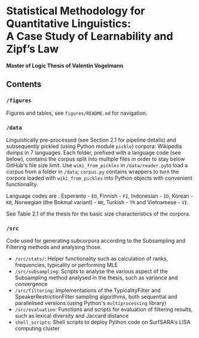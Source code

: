 # Statistical Methodology for Quantitative Linguistics: <br> A Case Study of Learnability and Zipf’s Law 
__Master of Logic Thesis of Valentin Vogelmann__

## Contents

### `/figures`

Figures and tables, see `figures/README.md` for navigation.

### `/data`

Linguistically pre-processed (see Section 2.1 for pipeline details) and subsequently pickled (using Python module `pickle`) corpora: Wikipedia dumps in 7 languages. Each folder, prefixed with a language code (see below), contains the corpus split into multiple files in order to stay below GitHub's file size limit. Use `wiki_from_pickles` in `/data/reader.py`to load a corpus from a folder in `/data`; `corpus.py` contains wrappers to turn the corpora loaded with `wiki_from_pickles` into Python objects with convenient functionality.

Language codes are : Esperanto - `EO`, Finnish - `FI`, Indonesian - `ID`, Korean - `KO`, Norwegian (the Bokmal variant) - `NO`, Turkish - `TR` and Vietnamese - `VI`.

See Table 2.1 of the thesis for the basic size characteristics of the corpora.

### `/src`

Code used for generating subcorpora according to the Subsampling and Filtering methods and analysing those.

 - `/src/stats/`: Helper functionality such as calculation of ranks, frequencies, typicality or performing MLE
 - `/src/subsampling`: Scripts to analyse the various aspect of the Subsampling method analysed in the thesis, such as variance and convergence
 - `/src/filtering`: Implementations of the TypicalityFilter and SpeakerRestrictionFilter sampling algorithms, both sequential and parallelised versions (using Python's `multiprocessing` library)
 - `/src/evaluation`: Functions and scripts for evaluation of filtering results, such as lexical diversity and Jaccard distance
 - `shell_scripts`: Shell scripts to deploy Python code on SurfSARA's LISA computing cluster

